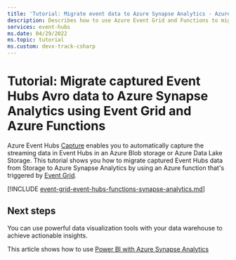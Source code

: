 ```yaml
---
title: 'Tutorial: Migrate event data to Azure Synapse Analytics - Azure Event Hubs'
description: Describes how to use Azure Event Grid and Functions to migrate Event Hubs captured data to Azure Synapse Analytics.
services: event-hubs
ms.date: 04/29/2022
ms.topic: tutorial
ms.custom: devx-track-csharp
---
```


# Tutorial: Migrate captured Event Hubs Avro data to Azure Synapse Analytics using Event Grid and Azure Functions
Azure Event Hubs [Capture](./event-hubs-capture-overview.md) enables you to automatically capture the streaming data in Event Hubs in an Azure Blob storage or Azure Data Lake Storage. This tutorial shows you how to migrate captured Event Hubs data from Storage to Azure Synapse Analytics by using an Azure function that's triggered by [Event Grid](../event-grid/overview.md).

[!INCLUDE [event-grid-event-hubs-functions-synapse-analytics.md](../event-grid/includes/event-grid-event-hubs-functions-synapse-analytics.md)]

## Next steps 
You can use powerful data visualization tools with your data warehouse to achieve actionable insights.

This article shows how to use [Power BI with Azure Synapse Analytics](/power-bi/connect-data/service-azure-sql-data-warehouse-with-direct-connect)